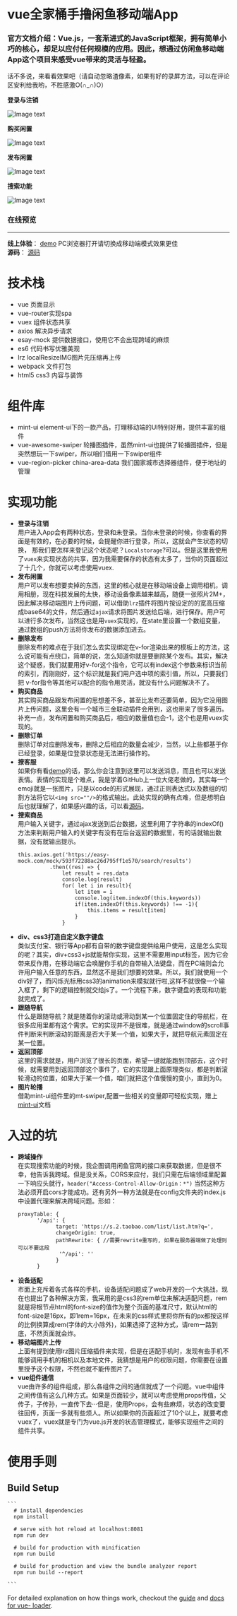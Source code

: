 # vue全家桶手撸闲鱼移动端App
### 官方文档介绍：Vue.js，一套渐进式的JavaScript框架，拥有简单小巧的核心，却足以应付任何规模的应用。因此，想通过仿闲鱼移动端App这个项目来感受vue带来的灵活与轻盈。
话不多说，来看看效果吧（请自动忽略渣像素，如果有好的录屏方法，可以在评论区安利给我哟，不胜感激O(∩_∩)O）

**登录与注销** <br>

![Image text](https://github.com/Sukura7/vue-ali-xianyu/blob/master/demoimg/login.gif) <br>
 
**购买闲置**<br>

![Image text](https://github.com/Sukura7/vue-ali-xianyu/blob/master/demoimg/buy.gif) <br>

**发布闲置**<br>

![Image text](https://github.com/Sukura7/vue-ali-xianyu/blob/master/demoimg/fabu.gif) <br>

**搜索功能**<br>

![Image text](https://github.com/Sukura7/vue-ali-xianyu/blob/master/demoimg/search.gif) <br>

### 在线预览
_____
**线上体验**： [demo](https://sukura7.github.io/vue-xianyu-demo/index.html#/) PC浏览器打开请切换成移动端模式效果更佳<br>
**源码**： [源码](https://github.com/Sukura7/vue-ali-xianyu) <br>

# 技术栈
* vue 页面显示
* vue-router实现spa
* vuex 组件状态共享
* axios 解决异步请求
* esay-mock 提供数据接口，使用它不会出现跨域的麻烦
* es6 代码书写优雅美观
* lrz localResizeIMG图片先压缩再上传
* webpack 文件打包
* html5 css3 内容与装饰
# 组件库
* mint-ui element-ui下的一款产品，打理移动端的UI特别好用，提供丰富的组件
* vue-awesome-swiper 轮播图插件，虽然mint-ui也提供了轮播图插件，但是突然想玩一下swiper，所以咱们借用一下swiper组件
* vue-region-picker china-area-data 我们国家城市选择器组件，便于地址的管理
# 实现功能
* **登录与注销**<br>
  用户进入App会有两种状态，登录和未登录。当你未登录的时候，你查看的界面是有效的，在必要的时候，会提醒你进行登录，所以，这就会产生状态的切换，
  那我们要怎样来登记这个状态呢？`Localstorage`?可以。但是这里我使用了`vuex`来实现状态的共享，因为我需要保存的状态有太多了，当你的页面超过了十几个，你就可以考虑使用vuex.
* **发布闲置**<br>
  用户可以发布想要卖掉的东西，这里的核心就是在移动端设备上调用相机，调用相册，现在科技发展的太快，移动设备像素越来越高，随便一张照片2M+，因此解决移动端图片上传问题，可以借助`lrz`插件将图片按设定的的宽高压缩成base64的文件，然后通过`ajax`请求将图片发送给后端，进行保存。用户可以进行多次发布，当然这也是用`vuex`实现的，在state里设置一个数组变量，通过数组的push方法将你发布的数据添加进去。
* **删除发布**<br>
  删除发布的难点在于我们怎么去实现绑定在v-for渲染出来的模板上的方法，这么说可能有点绕口，简单的说，怎么知道你就是要删除某个发布。其实，解决这个疑惑，我们就要用好v-for这个指令，它可以有index这个参数来标识当前的索引，而刚刚好，这个标识就是我们用户选中项的索引值，所以，只要我们把
  v-for指令等其他可以配合的指令用灵活，就没有什么问题解决不了。
* **购买商品**<br>
  其实购买商品跟发布闲置的思想差不多，甚至比发布还要简单，因为它没用图片上传问题，这里会有一个城市三金联动插件会用到，这也带来了很多遍历。补充一点，发布闲置和购买商品后，相应的数量值也会-1，这个也是用vuex实现的。
* **删除订单**<br>
  删除订单对应删除发布，删除之后相应的数量会减少，当然，以上些都基于你已经登录，如果是位登录状态是无法进行操作的。
* **撩客服**<br>
  如果你有看[demo](https://sukura7.github.io/vue-xianyu-demo/index.html#/)的话，那么你会注意到这里可以发送消息，而且也可以发送表情。表情的实现是个难点，我是学着GitHub上一位大佬老做的，其实每一个emoji就是一张图片，只是以code的形式展现，通过正则表达式以及数组的切割方法将它以`<img src=""/>`的格式输出。此处实现的确有点难，但是想明白后也就理解了，如果感兴趣的话，可以看[源码](https://github.com/Sukura7/vue-ali-xianyu)。
* **搜索商品**<br>
  用户输入关键字，通过ajax发送到后台数据，这里利用了字符串的indexOf()方法来判断用户输入的关键字有没有在后台返回的数据里，有的话就输出数据，没有就输出提示。
  ```
  this.axios.get('https://easy-mock.com/mock/593f72288ac26d795ff1e570/search/results')
			.then((res) => {
				let result = res.data
				console.log(result)
				for( let i in result){
					let item = i
					console.log(item.indexOf(this.keywords))
					if(item.indexOf(this.keywords) !== -1){
						this.items = result[item]
					}
				}
  ```
* **div、css3打造自定义数字键盘**<br>
  类似支付宝、银行等App都有自带的数字键盘提供给用户使用，这是怎么实现的呢？其实，div+css3+js就能帮你实现，这里不需要用input标签，因为它会带来反作用，在移动端它会唤醒你手机的自带输入法键盘，而在PC端则会允许用户输入任意的东西，显然这不是我们想要的效果。所以，我们就使用一个div好了，而闪烁光标用css3的animation来模拟就行啦,这样不就很像一个输入框了，剩下的逻辑控制就交给js了。一个流程下来，数字键盘的表现和功能就完成了。
* **跟随导航**<br>
  什么是跟随导航？就是随着你的滚动或滑动到某一个位置固定住的导航栏，在很多应用里都有这个需求。它的实现并不是很难，就是通过window的scroll事件判断来判断滚动的距离是否大于某一个值，如果大于，就把导航元素固定在某一位置。
* **返回顶部**<br>
  这里的需求就是，用户浏览了很长的页面，希望一键就能跑到顶部去，这个时候，就需要用到返回顶部这个事件了，它的实现跟上面原理类似，都是判断滚轮滑动的位置，如果大于某一个值，咱们就把这个值慢慢的变小，直到为0。
* **图片轮播**<br>
  借助mint-ui组件里的mt-swiper,配置一些相关的变量即可轻松实现，赠上[mint-ui](http://mint-ui.github.io/docs/#/)文档
  
# 入过的坑
* **跨域操作**<br>
  在实现搜索功能的时候，我企图调用闲鱼官网的接口来获取数据，但是很不幸，他告诉我跨域。但是没关系，CORS来应付，我们只需在后端领域里配置一下响应头就行，`header("Access-Control-Allow-Origin：*")` 当然这种方法必须开启cors才能成功。还有另外一种方法就是在config文件夹的index.js
  中设置代理来解决跨域问题。形如：
  ```
  proxyTable: {
        '/api': {
              target: 'https://s.2.taobao.com/list/list.htm?q=',
              changeOrigin: true,
              pathRewrite: { //需要rewrite重写的, 如果在服务器端做了处理则可以不要这段
               '^/api': ''
              }
        }
   ```
 * **设备适配**<br>
  市面上充斥着各式各样的手机，设备适配问题成了web开发的一个大挑战，现在也提出了各种解决方案，我采用的是css3的rem单位来解决适配问题，rem就是将根节点html的font-size的值作为整个页面的基准尺寸，默认html的font-size是16px，即1rem=16px，在未来的css样式里将你所有的px都按这样的比例换算成rem(字体的大小除外)，如果选择了这种方式，请rem一路到底，不然页面就会炸。
 * **移动端图片上传**<br>
  上面有提到使用lrz图片压缩插件来实现，但是在适配手机时，发现有些手机不能够调用手机的相机以及本地文件，我猜想是用户的权限问题，你需要在设置里授予这个权限，不然也就不能传图片了。
 * **vue组件通信**<br>
  vue由许多的组件组成，那么各组件之间的通信就成了一个问题。vue中组件之间传值有这么几种方式。如果是页面较少，就可以考虑使用props传值，父传子，子传孙，一直传下去···但是，使用Props，会有些麻烦，状态的改变要往回传，页面一多就有些烦人。所以如果你的页面超过了10个以上，就要考虑vuex了，vuex就是专门为vue.js开发的状态管理模式，能够实现组件之间的组件共享。
 
 # 使用手则
 ## Build Setup

    ```
      # install dependencies
      npm install

      # serve with hot reload at localhost:8081
      npm run dev

      # build for production with minification
      npm run build

      # build for production and view the bundle analyzer report
      npm run build --report

    ```

For detailed explanation on how things work, checkout the [guide](http://vuejs-templates.github.io/webpack/) and [docs for vue-     loader](http://vuejs.github.io/vue-loader).
   


